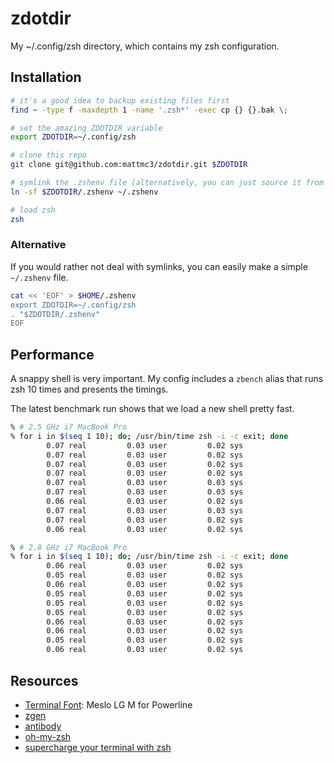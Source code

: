 # zdotdir

My ~/.config/zsh directory, which contains my zsh configuration.

## Installation

```zsh
# it's a good idea to backup existing files first
find ~ -type f -maxdepth 1 -name '.zsh*' -exec cp {} {}.bak \;

# set the amazing ZDOTDIR variable
export ZDOTDIR=~/.config/zsh

# clone this repo
git clone git@github.com:mattmc3/zdotdir.git $ZDOTDIR

# symlink the .zshenv file (alternatively, you can just source it from ~/.zshenv)
ln -sf $ZDOTDIR/.zshenv ~/.zshenv

# load zsh
zsh
```

### Alternative

If you would rather not deal with symlinks, you can easily make a simple
`~/.zshenv` file.

```zsh
cat << 'EOF' > $HOME/.zshenv
export ZDOTDIR=~/.config/zsh
. "$ZDOTDIR/.zshenv"
EOF
```

## Performance

A snappy shell is very important. My config includes a `zbench` alias
that runs zsh 10 times and presents the timings.

The latest benchmark run shows that we load a new shell pretty fast.

```zsh
% # 2.5 GHz i7 MacBook Pro
% for i in $(seq 1 10); do; /usr/bin/time zsh -i -c exit; done
        0.07 real         0.03 user         0.02 sys
        0.07 real         0.03 user         0.02 sys
        0.07 real         0.03 user         0.02 sys
        0.07 real         0.03 user         0.02 sys
        0.07 real         0.03 user         0.03 sys
        0.07 real         0.03 user         0.03 sys
        0.06 real         0.03 user         0.02 sys
        0.07 real         0.03 user         0.03 sys
        0.07 real         0.03 user         0.02 sys
        0.06 real         0.03 user         0.02 sys

% # 2.8 GHz i7 MacBook Pro
% for i in $(seq 1 10); do; /usr/bin/time zsh -i -c exit; done
        0.06 real         0.03 user         0.02 sys
        0.05 real         0.03 user         0.02 sys
        0.06 real         0.03 user         0.02 sys
        0.05 real         0.03 user         0.02 sys
        0.05 real         0.03 user         0.02 sys
        0.05 real         0.03 user         0.02 sys
        0.06 real         0.03 user         0.02 sys
        0.06 real         0.03 user         0.02 sys
        0.05 real         0.03 user         0.02 sys
        0.06 real         0.03 user         0.02 sys
```

## Resources

- [Terminal Font][terminal-font]: Meslo LG M for Powerline
- [zgen][zgen]
- [antibody][antibody]
- [oh-my-zsh][omz]
- [supercharge your terminal with zsh][supercharge-zsh]

[antibody]:        https://getantibody.github.io/
[supercharge-zsh]: https://blog.callstack.io/supercharge-your-terminal-with-zsh-8b369d689770
[omz]:             https://github.com/robbyrussell/oh-my-zsh/tree/master/lib
[terminal-font]:   https://github.com/powerline/fonts
[zgen]:            https://github.com/tarjoilija/zgen
